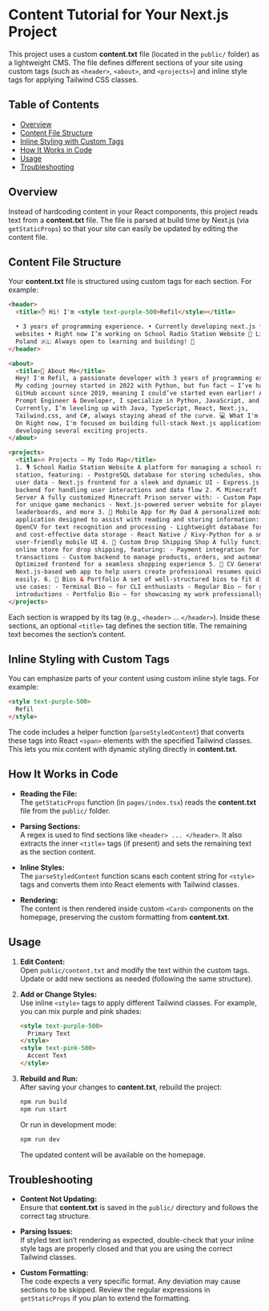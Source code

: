# Content Tutorial for Your Next.js Project

This project uses a custom **content.txt** file (located in the `public/` folder) as a lightweight CMS. The file defines different sections of your site using custom tags (such as `<header>`, `<about>`, and `<projects>`) and inline style tags for applying Tailwind CSS classes.

## Table of Contents

- [Overview](#overview)
- [Content File Structure](#content-file-structure)
- [Inline Styling with Custom Tags](#inline-styling-with-custom-tags)
- [How It Works in Code](#how-it-works-in-code)
- [Usage](#usage)
- [Troubleshooting](#troubleshooting)

## Overview

Instead of hardcoding content in your React components, this project reads text from a **content.txt** file. The file is parsed at build time by Next.js (via `getStaticProps`) so that your site can easily be updated by editing the content file.

## Content File Structure

Your **content.txt** file is structured using custom tags for each section. For example:

```html
<header>
  <title>✋ Hi! I'm <style text-purple-500>Refil</style></title>

  • 3 years of programming experience. • Currently developing next.js fullstack
  websites • Right now I’m working on School Radio Station Website 📍 Living in
  Poland 🇵🇱 Always open to learning and building! 🚀
</header>

<about>
  <title>🚀 About Me</title>
  Hey! I'm Refil, a passionate developer with 3 years of programming experience.
  My coding journey started in 2022 with Python, but fun fact — I’ve had a
  GitHub account since 2019, meaning I could’ve started even earlier! As a
  Prompt Engineer & Developer, I specialize in Python, JavaScript, and PHP.
  Currently, I’m leveling up with Java, TypeScript, React, Next.js,
  Tailwind.css, and C#, always staying ahead of the curve. 💻 What I'm Working
  On Right now, I'm focused on building full-stack Next.js applications while
  developing several exciting projects.
</about>

<projects>
  <title>🔥 Projects – My Todo Map</title>
  1. 🎙️ School Radio Station Website A platform for managing a school radio
  station, featuring: - PostgreSQL database for storing schedules, shows, and
  user data - Next.js frontend for a sleek and dynamic UI - Express.js / Next.js
  backend for handling user interactions and data flow 2. ⛏️ Minecraft Prison
  Server A fully customized Minecraft Prison server with: - Custom Paper plugins
  for unique game mechanics - Next.js-powered server website for player stats,
  leaderboards, and more 3. 📱 Mobile App for My Dad A personalized mobile
  application designed to assist with reading and storing information: - Python
  OpenCV for text recognition and processing - Lightweight database for quick
  and cost-effective data storage - React Native / Kivy-Python for a smooth and
  user-friendly mobile UI 4. 🛒 Custom Drop Shipping Shop A fully functional
  online store for drop shipping, featuring: - Payment integration for secure
  transactions - Custom backend to manage products, orders, and automation -
  Optimized frontend for a seamless shopping experience 5. 📄 CV Generator A
  Next.js-based web app to help users create professional resumes quickly and
  easily. 6. 📝 Bios & Portfolio A set of well-structured bios to fit different
  use cases: - Terminal Bio – for CLI enthusiasts - Regular Bio – for general
  introductions - Portfolio Bio – for showcasing my work professionally.
</projects>
```

Each section is wrapped by its tag (e.g., `<header>` ... `</header>`). Inside these sections, an optional `<title>` tag defines the section title. The remaining text becomes the section’s content.

## Inline Styling with Custom Tags

You can emphasize parts of your content using custom inline style tags. For example:

```html
<style text-purple-500>
  Refil
</style>
```

The code includes a helper function (`parseStyledContent`) that converts these tags into React `<span>` elements with the specified Tailwind classes. This lets you mix content with dynamic styling directly in **content.txt**.

## How It Works in Code

- **Reading the File:**  
  The `getStaticProps` function (in `pages/index.tsx`) reads the **content.txt** file from the `public/` folder.

- **Parsing Sections:**  
  A regex is used to find sections like `<header> ... </header>`. It also extracts the inner `<title>` tags (if present) and sets the remaining text as the section content.

- **Inline Styles:**  
  The `parseStyledContent` function scans each content string for `<style>` tags and converts them into React elements with Tailwind classes.

- **Rendering:**  
  The content is then rendered inside custom `<Card>` components on the homepage, preserving the custom formatting from **content.txt**.

## Usage

1. **Edit Content:**  
   Open `public/content.txt` and modify the text within the custom tags. Update or add new sections as needed (following the same structure).

2. **Add or Change Styles:**  
   Use inline `<style>` tags to apply different Tailwind classes. For example, you can mix purple and pink shades:

   ```html
   <style text-purple-500>
     Primary Text
   </style>
   <style text-pink-500>
     Accent Text
   </style>
   ```

3. **Rebuild and Run:**  
   After saving your changes to **content.txt**, rebuild the project:
   ```bash
   npm run build
   npm run start
   ```
   Or run in development mode:
   ```bash
   npm run dev
   ```
   The updated content will be available on the homepage.

## Troubleshooting

- **Content Not Updating:**  
  Ensure that **content.txt** is saved in the `public/` directory and follows the correct tag structure.

- **Parsing Issues:**  
  If styled text isn’t rendering as expected, double-check that your inline style tags are properly closed and that you are using the correct Tailwind classes.

- **Custom Formatting:**  
  The code expects a very specific format. Any deviation may cause sections to be skipped. Review the regular expressions in `getStaticProps` if you plan to extend the formatting.
